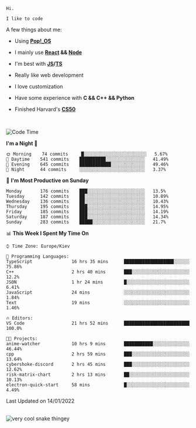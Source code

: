 ```
Hi.

I like to code
```

A few things about me:

-   Using **[Pop!\_OS](https://pop.system76.com/)**

-   I mainly use **[React](https://reactjs.org/) && [Node](https://nodejs.org/en/)**

-   I'm best with **[JS](https://www.javascript.com/)/[TS](https://www.typescriptlang.org/)**

-   Really like web development

-   I love customization

-   Have some experience with **C && C++ && Python**

-   Finished Harvard's **[CS50](https://cs50.harvard.edu)**

<br>

<!--START_SECTION:waka-->
![Code Time](http://img.shields.io/badge/Code%20Time-259%20hrs%2038%20mins-blue)

**I'm a Night 🦉** 

```text
🌞 Morning    74 commits     █░░░░░░░░░░░░░░░░░░░░░░░░   5.67% 
🌆 Daytime    541 commits    ██████████░░░░░░░░░░░░░░░   41.49% 
🌃 Evening    645 commits    ████████████░░░░░░░░░░░░░   49.46% 
🌙 Night      44 commits     ░░░░░░░░░░░░░░░░░░░░░░░░░   3.37%

```
📅 **I'm Most Productive on Sunday** 

```text
Monday       176 commits    ███░░░░░░░░░░░░░░░░░░░░░░   13.5% 
Tuesday      142 commits    ██░░░░░░░░░░░░░░░░░░░░░░░   10.89% 
Wednesday    136 commits    ██░░░░░░░░░░░░░░░░░░░░░░░   10.43% 
Thursday     195 commits    ███░░░░░░░░░░░░░░░░░░░░░░   14.95% 
Friday       185 commits    ███░░░░░░░░░░░░░░░░░░░░░░   14.19% 
Saturday     187 commits    ███░░░░░░░░░░░░░░░░░░░░░░   14.34% 
Sunday       283 commits    █████░░░░░░░░░░░░░░░░░░░░   21.7%

```


📊 **This Week I Spent My Time On** 

```text
⌚︎ Time Zone: Europe/Kiev

💬 Programming Languages: 
TypeScript               16 hrs 35 mins      ███████████████████░░░░░░   75.86% 
C++                      2 hrs 40 mins       ███░░░░░░░░░░░░░░░░░░░░░░   12.2% 
JSON                     1 hr 24 mins        █░░░░░░░░░░░░░░░░░░░░░░░░   6.41% 
JavaScript               24 mins             ░░░░░░░░░░░░░░░░░░░░░░░░░   1.84% 
Text                     19 mins             ░░░░░░░░░░░░░░░░░░░░░░░░░   1.46%

🔥 Editors: 
VS Code                  21 hrs 52 mins      █████████████████████████   100.0%

🐱‍💻 Projects: 
anime-watcher            10 hrs 9 mins       ███████████░░░░░░░░░░░░░░   46.44% 
cpp                      2 hrs 59 mins       ███░░░░░░░░░░░░░░░░░░░░░░   13.64% 
cybershoke-discord       2 hrs 45 mins       ███░░░░░░░░░░░░░░░░░░░░░░   12.62% 
risk-matrix-chart        2 hrs 13 mins       ██░░░░░░░░░░░░░░░░░░░░░░░   10.13% 
electron-quick-start     58 mins             █░░░░░░░░░░░░░░░░░░░░░░░░   4.49%

```


 Last Updated on 14/01/2022
<!--END_SECTION:waka-->

<br>

<img title="" src="https://raw.githubusercontent.com/Trunkelis/Trunkelis/output/github-contribution-grid-snake.svg" alt="very cool snake thingey" data-align="left">
